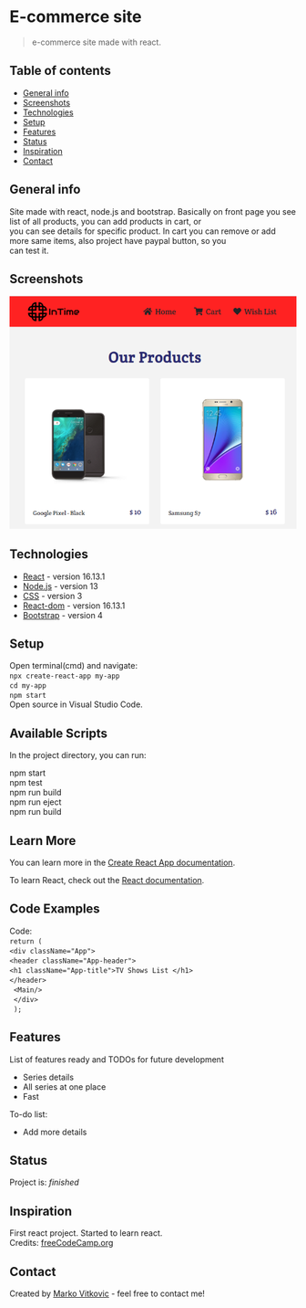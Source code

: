 # E-commerce site
> e-commerce site made with react. 

## Table of contents
* [General info](#general-info)
* [Screenshots](#screenshots)
* [Technologies](#technologies)
* [Setup](#setup)
* [Features](#features)
* [Status](#status)
* [Inspiration](#inspiration)
* [Contact](#contact)

## General info
Site made with react, node.js and bootstrap. Basically on front page you see list of all products, you can add products in cart, or </br>
you can see details for specific product. In cart you can remove or add more same items, also project have paypal button, so you </br>
can test it.

## Screenshots
![](https://github.com/MarkoVitkovic/react-store/blob/master/store.png)

## Technologies
* [React](https://reactjs.org/docs/getting-started.html) - version 16.13.1
* [Node.js](https://nodejs.org/en/docs/) - version 13
* [CSS](https://devdocs.io/css/) - version 3
* [React-dom](https://github.com/facebook/react) - version 16.13.1
* [Bootstrap](https://getbootstrap.com/docs/4.4/getting-started/introduction/) - version 4

## Setup
Open terminal(cmd) and navigate:</br>
`npx create-react-app my-app`</br>
`cd my-app`</br>
`npm start`</br>
Open source in Visual Studio Code.

## Available Scripts

In the project directory, you can run:

npm start</br>
npm test</br>
npm run build</br>
npm run eject</br>
npm run build

## Learn More

You can learn more in the [Create React App documentation](https://facebook.github.io/create-react-app/docs/getting-started).

To learn React, check out the [React documentation](https://reactjs.org/).

## Code Examples
Code:</br>
`return (`</br>
    `<div className="App">`</br>
      `<header className="App-header">`</br>
        `<h1 className="App-title">TV Shows List </h1>`</br>
      `</header>`</br>
     ` <Main/>`</br>
   ` </div>`</br>
 ` );`</br>

## Features
List of features ready and TODOs for future development
* Series details
* All series at one place
* Fast

To-do list:
* Add more details

## Status
Project is: _finished_

## Inspiration
First react project. Started to learn react.</br>
Credits: [freeCodeCamp.org](https://www.youtube.com/channel/UC8butISFwT-Wl7EV0hUK0BQ)

## Contact
Created by [Marko Vitkovic](https://github.com/MarkoVitkovic) - feel free to contact me!

